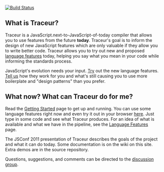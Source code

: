 [![Build Status](https://travis-ci.org/google/traceur-compiler.png)](https://travis-ci.org/google/traceur-compiler)

## What is Traceur?

Traceur is a JavaScript.next-to-JavaScript-of-today compiler that allows you to
use features from the future **today**. Traceur's goal is to inform the design
of new JavaScript features which are only valuable if they allow you to write
better code. Traceur allows you to try out new and proposed
[language features](https://github.com/google/traceur-compiler/wiki/LanguageFeatures)
today, helping you say what you mean in your code while informing the standards process.

JavaScript's evolution needs your input.
[Try](https://github.com/google/traceur-compiler/wiki/GettingStarted) out the
new language features.
[Tell us](http://groups.google.com/group/traceur-compiler-discuss)
how they work for you and what's still causing you to use more boilerplate and
"design patterns" than you prefer.

## What now? What can Traceur do for me?

Read the
[Getting Started](https://github.com/google/traceur-compiler/wiki/GettingStarted)
page to get up and running. You can use some language features right now and
even try it out in your browser [here](http://traceur-compiler.googlecode.com/git/demo/repl.html).
Just type in some code and see what Traceur produces. For an idea of what is
available and what we have in the pipeline, see the
[Language Features](https://github.com/google/traceur-compiler/wiki/LanguageFeatures)
page.

The JSConf 2011 presentation of Traceur describes the goals of the project and
what it can do today. Some documentation is on the wiki on this site.
Extra demos are in the source repository.

Questions, suggestions, and comments can be directed to the
[discussion group](http://groups.google.com/group/traceur-compiler-discuss).
